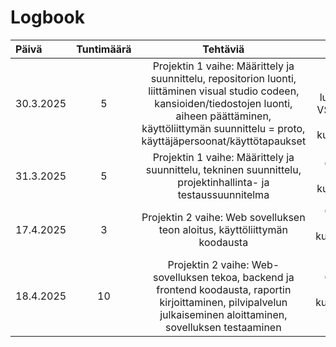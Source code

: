 # Logbook


| Päivä  | Tuntimäärä | Tehtäviä | Aiheita |
| :---         |    :---:    |    :---:    |    :---:    |
| 30.3.2025  | 5 | Projektin 1 vaihe: Määrittely ja suunnittelu, repositorion luonti, liittäminen visual studio codeen, kansioiden/tiedostojen luonti, aiheen päättäminen, käyttöliittymän suunnittelu = proto, käyttäjäpersoonat/käyttötapaukset   | Alustus projektiin-luento, Github, VSC, Chat GPT, Word, kurssimateriaali |
| 31.3.2025  | 5 | Projektin 1 vaihe: Määrittely ja suunnittelu, tekninen suunnittelu, projektinhallinta- ja testaussuunnitelma    | Github, Chat GPT, kurssimateriaali |
| 17.4.2025  | 3 | Projektin 2 vaihe: Web sovelluksen teon aloitus, käyttöliittymän koodausta    | Github, Chat GPT, kurssimateriaali, VSC |
| 18.4.2025  | 10 | Projektin 2 vaihe: Web-sovelluksen tekoa, backend ja frontend koodausta, raportin kirjoittaminen, pilvipalvelun julkaiseminen aloittaminen, sovelluksen testaaminen     | Github, Chat GPT, kurssimateriaali, VSC |

